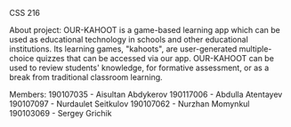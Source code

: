 CSS 216

About project: OUR-KAHOOT is a game-based learning app which can be used as educational technology in schools and other educational institutions. 
Its learning games, "kahoots", are user-generated multiple-choice quizzes that can be accessed via our app.
OUR-KAHOOT can be used to review students' knowledge, for formative assessment, or as a break from traditional classroom learning.

Members:
190107035 - Aisultan Abdykerov
190117006 - Abdulla Atentayev
190107097 - Nurdaulet Seitkulov
190107062 - Nurzhan Momynkul
190103069 - Sergey Grichik


